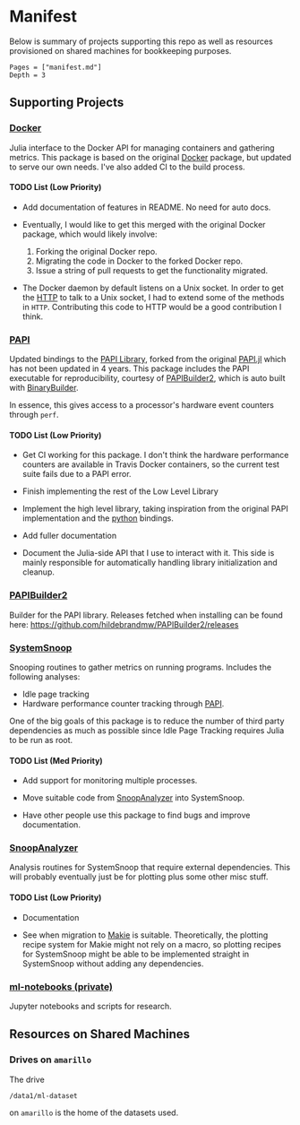 # Manifest

Below is summary of projects supporting this repo as well as resources provisioned on shared
machines for bookkeeping purposes.

```@contents
Pages = ["manifest.md"]
Depth = 3
```

## Supporting Projects



### [Docker](https://github.com/hildebrandmw/Docker.jl)

Julia interface to the Docker API for managing containers and gathering metrics. This 
package is based on the original [Docker](https://github.com/Keno/Docker.jl) package, but
updated to serve our own needs. I've also added CI to the build process.

#### TODO List (Low Priority)

- Add documentation of features in README. No need for auto docs.

- Eventually, I would like to get this merged with the original Docker package, which would
    likely involve:
    
    1. Forking the original Docker repo.
    2. Migrating the code in Docker to the forked Docker repo.
    3. Issue a string of pull requests to get the functionality migrated.

- The Docker daemon by default listens on a Unix socket. In order to get the 
    [HTTP](https://github.com/JuliaWeb/HTTP.jl) to talk to a Unix socket, I had to extend
    some of the methods in `HTTP`. Contributing this code to HTTP would be a good 
    contribution I think.



### [PAPI](https://github.com/hildebrandmw/PAPI.jl)

Updated bindings to the [PAPI Library](http://icl.utk.edu/papi/), forked from the original
[PAPI.jl](https://github.com/jakebolewski/PAPI.jl) which has not been updated in 4 years.
This package includes the PAPI executable for reproducibility, courtesy of 
[PAPIBuilder2](https://github.com/hildebrandmw/PAPIBuilder2), which is auto built with
[BinaryBuilder](https://github.com/JuliaPackaging/BinaryBuilder.jl).

In essence, this gives access to a processor's hardware event counters through `perf`.

#### TODO List (Low Priority)

- Get CI working for this package. I don't think the hardware performance counters are
    available in Travis Docker containers, so the current test suite fails due to a PAPI 
    error.

- Finish implementing the rest of the Low Level Library

- Implement the high level library, taking inspiration from the original PAPI implementation
    and the [python](https://github.com/flozz/pypapi) bindings.

- Add fuller documentation

- Document the Julia-side API that I use to interact with it. This side is mainly 
    responsible for automatically handling library initialization and cleanup.



### [PAPIBuilder2](https://github.com/hildebrandmw/PAPIBuilder2)

Builder for the PAPI library. Releases fetched when installing can be found here: 
<https://github.com/hildebrandmw/PAPIBuilder2/releases>



### [SystemSnoop](https://github.com/hildebrandmw/SystemSnoop.jl)

Snooping routines to gather metrics on running programs. Includes the following analyses:

- Idle page tracking
- Hardware performance counter tracking through [PAPI](https://github.com/hildebrandmw/SystemSnoop.jl).

One of the big goals of this package is to reduce the number of third party dependencies
as much as possible since Idle Page Tracking requires Julia to be run as root.

#### TODO List (Med Priority)

- Add support for monitoring multiple processes.

- Move suitable code from [SnoopAnalyzer](https://github.com/hildebrandmw/SnoopAnalyzer.jl) 
    into SystemSnoop.

- Have other people use this package to find bugs and improve documentation.



### [SnoopAnalyzer](https://github.com/hildebrandmw/SnoopAnalyzer.jl)

Analysis routines for SystemSnoop that require external dependencies. This will probably 
eventually just be for plotting plus some other misc stuff.

#### TODO List (Low Priority)

- Documentation

- See when migration to [Makie](https://github.com/JuliaPlots/Makie.jl) is suitable. 
    Theoretically, the plotting recipe system for Makie might not rely on a macro, so 
    plotting recipes for SystemSnoop might be able to be implemented straight in SystemSnoop 
    without adding any dependencies.



### [ml-notebooks (private)](https://github.com/darchr/ml-notebooks)

Jupyter notebooks and scripts for research.



## Resources on Shared Machines

### Drives on `amarillo`

The drive
```
/data1/ml-dataset
```
on `amarillo` is the home of the datasets used.
